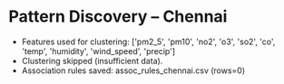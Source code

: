 # Pattern Discovery – Chennai

- Features used for clustering: ['pm2_5', 'pm10', 'no2', 'o3', 'so2', 'co', 'temp', 'humidity', 'wind_speed', 'precip']
- Clustering skipped (insufficient data).
- Association rules saved: assoc_rules_chennai.csv (rows=0)
